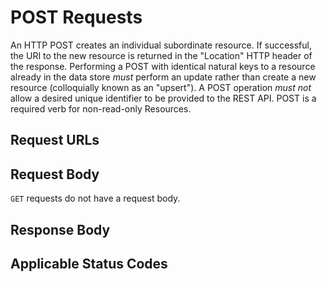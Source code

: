 # POST Requests

An HTTP POST creates an individual subordinate resource. If successful, the URI
to the new resource is returned in the "Location" HTTP header of the response.
Performing a POST with identical natural keys to a resource already in the data
store _must_ perform an update rather than create a new resource (colloquially
known as an "upsert"). A POST operation _must not_ allow a desired unique
identifier to be provided to the REST API. POST is a required verb for
non-read-only Resources.

## Request URLs

## Request Body

`GET` requests do not have a request body.

## Response Body

## Applicable Status Codes
